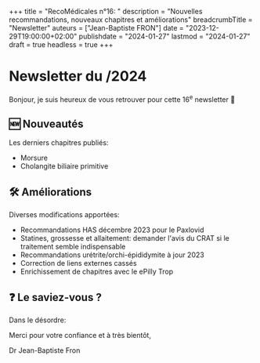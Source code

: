 +++
title = "RecoMédicales n°16: "
description = "Nouvelles recommandations, nouveaux chapitres et améliorations"
breadcrumbTitle = "Newsletter"
auteurs = ["Jean-Baptiste FRON"]
date = "2023-12-29T19:00:00+02:00"
publishdate = "2024-01-27"
lastmod = "2024-01-27"
draft = true
headless = true
+++

# Newsletter du /2024

Bonjour, je suis heureux de vous retrouver pour cette 16<sup>e</sup> newsletter 📰

## 🆕 Nouveautés

Les derniers chapitres publiés:

- Morsure
- Cholangite biliaire primitive

## 🛠️ Améliorations

Diverses modifications apportées:

- Recommandations HAS décembre 2023 pour le Paxlovid
- Statines, grossesse et allaitement: demander l'avis du CRAT si le traitement semble indispensable
- Recommandations urétrite/orchi-épididymite à jour 2023
- Correction de liens externes cassés
- Enrichissement de chapitres avec le ePilly Trop

## ❓ Le saviez-vous ?

Dans le désordre:



Merci pour votre confiance et à très bientôt,

Dr Jean-Baptiste Fron
